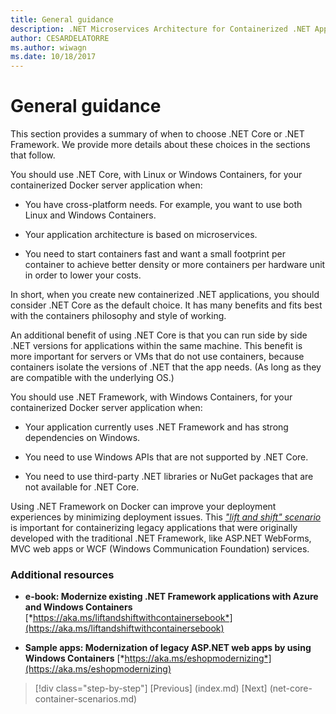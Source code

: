 ```yaml
---
title: General guidance
description: .NET Microservices Architecture for Containerized .NET Applications | General guidance
author: CESARDELATORRE
ms.author: wiwagn
ms.date: 10/18/2017
---
```

# General guidance

This section provides a summary of when to choose .NET Core or .NET Framework. We provide more details about these choices in the sections that follow.

You should use .NET Core, with Linux or Windows Containers, for your containerized Docker server application when:

-   You have cross-platform needs. For example, you want to use both Linux and Windows Containers.

-   Your application architecture is based on microservices.

-   You need to start containers fast and want a small footprint per container to achieve better density or more containers per hardware unit in order to lower your costs.

In short, when you create new containerized .NET applications, you should consider .NET Core as the default choice. It has many benefits and fits best with the containers philosophy and style of working.

An additional benefit of using .NET Core is that you can run side by side .NET versions for applications within the same machine. This benefit is more important for servers or VMs that do not use containers, because containers isolate the versions of .NET that the app needs. (As long as they are compatible with the underlying OS.)

You should use .NET Framework, with Windows Containers, for your containerized Docker server application when:

-   Your application currently uses .NET Framework and has strong dependencies on Windows.

-   You need to use Windows APIs that are not supported by .NET Core.

-   You need to use third-party .NET libraries or NuGet packages that are not available for .NET Core.

Using .NET Framework on Docker can improve your deployment experiences by minimizing deployment issues. This [*"lift and shift" scenario*](https://aka.ms/liftandshiftwithcontainersebook) is important for containerizing legacy applications that were originally developed with the traditional .NET Framework, like ASP.NET WebForms, MVC web apps or WCF (Windows Communication Foundation) services.

### Additional resources

-   **e-book: Modernize existing .NET Framework applications with Azure and Windows Containers**
    [*https://aka.ms/liftandshiftwithcontainersebook*](https://aka.ms/liftandshiftwithcontainersebook)

-   **Sample apps: Modernization of legacy ASP.NET web apps by using Windows Containers**
    [*https://aka.ms/eshopmodernizing*](https://aka.ms/eshopmodernizing)


>[!div class="step-by-step"]
[Previous] (index.md)
[Next] (net-core-container-scenarios.md)

